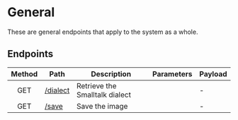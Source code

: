 # General

These are general endpoints that apply to the system as a whole.

## Endpoints

| Method | Path                       | Description                    | Parameters | Payload |
| :----: | -------------------------- | ------------------------------ | :--------: | ------- |
|  GET   | [/dialect](dialect/get.md) | Retrieve the Smalltalk dialect |            | -       |
|  GET   | [/save](save/post.md)      | Save the image                 |            | -       |
